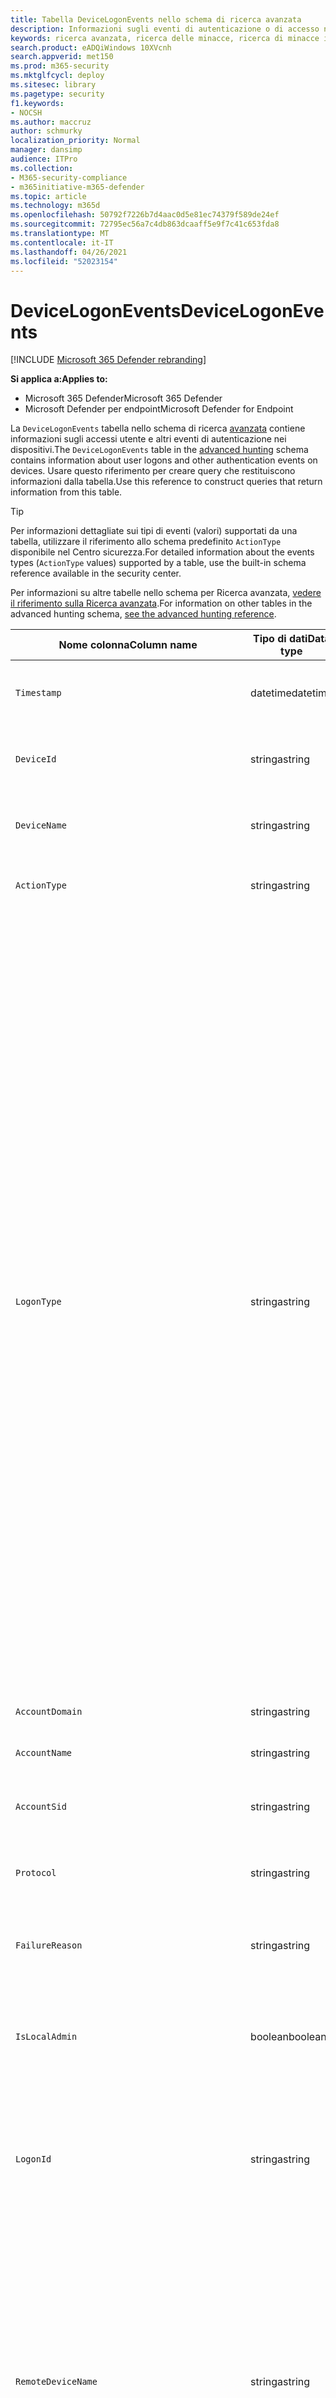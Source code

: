 ```yaml
---
title: Tabella DeviceLogonEvents nello schema di ricerca avanzata
description: Informazioni sugli eventi di autenticazione o di accesso nella tabella DeviceLogonEvents dello schema di ricerca avanzata
keywords: ricerca avanzata, ricerca delle minacce, ricerca di minacce informatiche, Microsoft 365 Defender, Microsoft 365, m365, ricerca, query, telemetria, riferimento allo schema, kusto, tabella, colonna, tipo di dati, descrizione, logonevents, DeviceLogonEvents, autenticazione, accesso, accesso
search.product: eADQiWindows 10XVcnh
search.appverid: met150
ms.prod: m365-security
ms.mktglfcycl: deploy
ms.sitesec: library
ms.pagetype: security
f1.keywords:
- NOCSH
ms.author: maccruz
author: schmurky
localization_priority: Normal
manager: dansimp
audience: ITPro
ms.collection:
- M365-security-compliance
- m365initiative-m365-defender
ms.topic: article
ms.technology: m365d
ms.openlocfilehash: 50792f7226b7d4aac0d5e81ec74379f589de24ef
ms.sourcegitcommit: 72795ec56a7c4db863dcaaff5e9f7c41c653fda8
ms.translationtype: MT
ms.contentlocale: it-IT
ms.lasthandoff: 04/26/2021
ms.locfileid: "52023154"
---
```

# <a name="devicelogonevents"></a><span data-ttu-id="6352b-104">DeviceLogonEvents</span><span class="sxs-lookup"><span data-stu-id="6352b-104">DeviceLogonEvents</span></span>

[!INCLUDE [Microsoft 365 Defender rebranding](../includes/microsoft-defender.md)]


<span data-ttu-id="6352b-105">**Si applica a:**</span><span class="sxs-lookup"><span data-stu-id="6352b-105">**Applies to:**</span></span>
- <span data-ttu-id="6352b-106">Microsoft 365 Defender</span><span class="sxs-lookup"><span data-stu-id="6352b-106">Microsoft 365 Defender</span></span>
- <span data-ttu-id="6352b-107">Microsoft Defender per endpoint</span><span class="sxs-lookup"><span data-stu-id="6352b-107">Microsoft Defender for Endpoint</span></span>



<span data-ttu-id="6352b-108">La `DeviceLogonEvents` tabella nello schema di ricerca [avanzata](advanced-hunting-overview.md) contiene informazioni sugli accessi utente e altri eventi di autenticazione nei dispositivi.</span><span class="sxs-lookup"><span data-stu-id="6352b-108">The `DeviceLogonEvents` table in the [advanced hunting](advanced-hunting-overview.md) schema contains information about user logons and other authentication events on devices.</span></span> <span data-ttu-id="6352b-109">Usare questo riferimento per creare query che restituiscono informazioni dalla tabella.</span><span class="sxs-lookup"><span data-stu-id="6352b-109">Use this reference to construct queries that return information from this table.</span></span>

>[!TIP]
> <span data-ttu-id="6352b-110">Per informazioni dettagliate sui tipi di eventi (valori) supportati da una tabella, utilizzare il riferimento allo schema predefinito `ActionType` disponibile nel Centro sicurezza.</span><span class="sxs-lookup"><span data-stu-id="6352b-110">For detailed information about the events types (`ActionType` values) supported by a table, use the built-in schema reference available in the security center.</span></span>

<span data-ttu-id="6352b-111">Per informazioni su altre tabelle nello schema per Ricerca avanzata, [vedere il riferimento sulla Ricerca avanzata](advanced-hunting-schema-tables.md).</span><span class="sxs-lookup"><span data-stu-id="6352b-111">For information on other tables in the advanced hunting schema, [see the advanced hunting reference](advanced-hunting-schema-tables.md).</span></span>

| <span data-ttu-id="6352b-112">Nome colonna</span><span class="sxs-lookup"><span data-stu-id="6352b-112">Column name</span></span> | <span data-ttu-id="6352b-113">Tipo di dati</span><span class="sxs-lookup"><span data-stu-id="6352b-113">Data type</span></span> | <span data-ttu-id="6352b-114">Descrizione</span><span class="sxs-lookup"><span data-stu-id="6352b-114">Description</span></span> |
|-------------|-----------|-------------|
| `Timestamp` | <span data-ttu-id="6352b-115">datetime</span><span class="sxs-lookup"><span data-stu-id="6352b-115">datetime</span></span> | <span data-ttu-id="6352b-116">Data e ora di registrazione dell'evento</span><span class="sxs-lookup"><span data-stu-id="6352b-116">Date and time when the event was recorded</span></span> |
| `DeviceId` | <span data-ttu-id="6352b-117">stringa</span><span class="sxs-lookup"><span data-stu-id="6352b-117">string</span></span> | <span data-ttu-id="6352b-118">Identificatore univoco per il computer nel servizio</span><span class="sxs-lookup"><span data-stu-id="6352b-118">Unique identifier for the machine in the service</span></span> |
| `DeviceName` | <span data-ttu-id="6352b-119">stringa</span><span class="sxs-lookup"><span data-stu-id="6352b-119">string</span></span> | <span data-ttu-id="6352b-120">Nome di dominio completo (FQDN) del computer</span><span class="sxs-lookup"><span data-stu-id="6352b-120">Fully qualified domain name (FQDN) of the machine</span></span> |
| `ActionType` | <span data-ttu-id="6352b-121">stringa</span><span class="sxs-lookup"><span data-stu-id="6352b-121">string</span></span> |<span data-ttu-id="6352b-122">Tipo di attività che ha attivato l'evento</span><span class="sxs-lookup"><span data-stu-id="6352b-122">Type of activity that triggered the event</span></span> |
| `LogonType` | <span data-ttu-id="6352b-123">stringa</span><span class="sxs-lookup"><span data-stu-id="6352b-123">string</span></span> | <span data-ttu-id="6352b-124">Tipo di sessione di accesso, in particolare:</span><span class="sxs-lookup"><span data-stu-id="6352b-124">Type of logon session, specifically:</span></span><br><br> <span data-ttu-id="6352b-125">- **Interattivo-** L'utente interagisce fisicamente con il computer usando la tastiera e lo schermo locali</span><span class="sxs-lookup"><span data-stu-id="6352b-125">- **Interactive** - User physically interacts with the machine using the local keyboard and screen</span></span><br><br> <span data-ttu-id="6352b-126">- **Accessi remoti interattivi (RDP):** l'utente interagisce con il computer in remoto utilizzando Desktop remoto, Servizi terminal, Assistenza remota o altri client RDP</span><span class="sxs-lookup"><span data-stu-id="6352b-126">- **Remote interactive (RDP) logons** - User interacts with the machine remotely using Remote Desktop, Terminal Services, Remote Assistance, or other RDP clients</span></span><br><br> <span data-ttu-id="6352b-127">- **Rete** - Sessione avviata quando si accede al computer tramite PsExec o quando si accede a risorse condivise nel computer, ad esempio stampanti e cartelle condivise.</span><span class="sxs-lookup"><span data-stu-id="6352b-127">- **Network** - Session initiated when the machine is accessed using PsExec or when shared resources on the machine, such as printers and shared folders, are accessed</span></span><br><br> <span data-ttu-id="6352b-128">- **Batch** - Sessione avviata da attività pianificate</span><span class="sxs-lookup"><span data-stu-id="6352b-128">- **Batch** - Session initiated by scheduled tasks</span></span><br><br> <span data-ttu-id="6352b-129">- **Servizio** - Sessione avviata dai servizi all'avvio</span><span class="sxs-lookup"><span data-stu-id="6352b-129">- **Service** - Session initiated by services as they start</span></span><br> |
| `AccountDomain` | <span data-ttu-id="6352b-130">stringa</span><span class="sxs-lookup"><span data-stu-id="6352b-130">string</span></span> | <span data-ttu-id="6352b-131">Dominio dell'account</span><span class="sxs-lookup"><span data-stu-id="6352b-131">Domain of the account</span></span> |
| `AccountName` | <span data-ttu-id="6352b-132">stringa</span><span class="sxs-lookup"><span data-stu-id="6352b-132">string</span></span> | <span data-ttu-id="6352b-133">Nome utente dell'account</span><span class="sxs-lookup"><span data-stu-id="6352b-133">User name of the account</span></span> |
| `AccountSid` | <span data-ttu-id="6352b-134">stringa</span><span class="sxs-lookup"><span data-stu-id="6352b-134">string</span></span> | <span data-ttu-id="6352b-135">Identificatore di sicurezza (SID) dell'account</span><span class="sxs-lookup"><span data-stu-id="6352b-135">Security Identifier (SID) of the account</span></span> |
| `Protocol` | <span data-ttu-id="6352b-136">stringa</span><span class="sxs-lookup"><span data-stu-id="6352b-136">string</span></span> | <span data-ttu-id="6352b-137">Protocollo utilizzato durante la comunicazione</span><span class="sxs-lookup"><span data-stu-id="6352b-137">Protocol used during the communication</span></span> |
| `FailureReason` | <span data-ttu-id="6352b-138">stringa</span><span class="sxs-lookup"><span data-stu-id="6352b-138">string</span></span> | <span data-ttu-id="6352b-139">Informazioni che spiegano perché l'azione registrata non è riuscita</span><span class="sxs-lookup"><span data-stu-id="6352b-139">Information explaining why the recorded action failed</span></span> |
| `IsLocalAdmin` | <span data-ttu-id="6352b-140">boolean</span><span class="sxs-lookup"><span data-stu-id="6352b-140">boolean</span></span> | <span data-ttu-id="6352b-141">Indicatore booleano che indica se l'utente è un amministratore locale nel computer</span><span class="sxs-lookup"><span data-stu-id="6352b-141">Boolean indicator of whether the user is a local administrator on the machine</span></span> |
| `LogonId` | <span data-ttu-id="6352b-142">stringa</span><span class="sxs-lookup"><span data-stu-id="6352b-142">string</span></span> | <span data-ttu-id="6352b-143">Identificatore di una sessione di accesso.</span><span class="sxs-lookup"><span data-stu-id="6352b-143">Identifier for a logon session.</span></span> <span data-ttu-id="6352b-144">Questo identificatore è univoco nello stesso computer solo tra un riavvio e l'altro</span><span class="sxs-lookup"><span data-stu-id="6352b-144">This identifier is unique on the same machine only between restarts</span></span> |
| `RemoteDeviceName` | <span data-ttu-id="6352b-145">stringa</span><span class="sxs-lookup"><span data-stu-id="6352b-145">string</span></span> | <span data-ttu-id="6352b-146">Nome del computer che ha eseguito un'operazione remota nel computer interessato.</span><span class="sxs-lookup"><span data-stu-id="6352b-146">Name of the machine that performed a remote operation on the affected machine.</span></span> <span data-ttu-id="6352b-147">A seconda dell'evento segnalato, questo nome può essere un nome di dominio completo (FQDN), un nome NetBIOS o un nome host senza informazioni sul dominio</span><span class="sxs-lookup"><span data-stu-id="6352b-147">Depending on the event being reported, this name could be a fully-qualified domain name (FQDN), a NetBIOS name  or a host name without domain information</span></span> |
| `RemoteIP` | <span data-ttu-id="6352b-148">stringa</span><span class="sxs-lookup"><span data-stu-id="6352b-148">string</span></span> | <span data-ttu-id="6352b-149">Indirizzo IP connesso a</span><span class="sxs-lookup"><span data-stu-id="6352b-149">IP address that was being connected to</span></span> |
| `RemoteIPType` | <span data-ttu-id="6352b-150">stringa</span><span class="sxs-lookup"><span data-stu-id="6352b-150">string</span></span> | <span data-ttu-id="6352b-151">Tipo di indirizzo IP, ad esempio Public, Private, Reserved, Loopback, Teredo, FourToSixMapping e Broadcast</span><span class="sxs-lookup"><span data-stu-id="6352b-151">Type of IP address, for example Public, Private, Reserved, Loopback, Teredo, FourToSixMapping, and Broadcast</span></span> |
| `RemotePort` | <span data-ttu-id="6352b-152">int</span><span class="sxs-lookup"><span data-stu-id="6352b-152">int</span></span> | <span data-ttu-id="6352b-153">Porta TCP nel dispositivo remoto a cui era in corso la connessione</span><span class="sxs-lookup"><span data-stu-id="6352b-153">TCP port on the remote device that was being connected to</span></span> |
| `InitiatingProcessAccountDomain` | <span data-ttu-id="6352b-154">stringa</span><span class="sxs-lookup"><span data-stu-id="6352b-154">string</span></span> | <span data-ttu-id="6352b-155">Dominio dell'account che ha eseguito il processo responsabile dell'evento</span><span class="sxs-lookup"><span data-stu-id="6352b-155">Domain of the account that ran the process responsible for the event</span></span> |
| `InitiatingProcessAccountName` | <span data-ttu-id="6352b-156">stringa</span><span class="sxs-lookup"><span data-stu-id="6352b-156">string</span></span> | <span data-ttu-id="6352b-157">Nome utente dell'account che ha eseguito il processo responsabile dell'evento</span><span class="sxs-lookup"><span data-stu-id="6352b-157">User name of the account that ran the process responsible for the event</span></span> |
| `InitiatingProcessAccountSid` | <span data-ttu-id="6352b-158">stringa</span><span class="sxs-lookup"><span data-stu-id="6352b-158">string</span></span> | <span data-ttu-id="6352b-159">Identificatore di sicurezza (SID) dell'account che ha eseguito il processo responsabile dell'evento</span><span class="sxs-lookup"><span data-stu-id="6352b-159">Security Identifier (SID) of the account that ran the process responsible for the event</span></span> |
| `InitiatingProcessAccountUpn` | <span data-ttu-id="6352b-160">stringa</span><span class="sxs-lookup"><span data-stu-id="6352b-160">string</span></span> | <span data-ttu-id="6352b-161">Nome dell'entità utente (UPN) dell'account che ha eseguito il processo responsabile dell'evento</span><span class="sxs-lookup"><span data-stu-id="6352b-161">User principal name (UPN) of the account that ran the process responsible for the event</span></span> |
| ` InitiatingProcessAccountObjectId` | <span data-ttu-id="6352b-162">stringa</span><span class="sxs-lookup"><span data-stu-id="6352b-162">string</span></span> | <span data-ttu-id="6352b-163">ID oggetto di Azure AD dell'account utente che ha eseguito il processo responsabile dell'evento</span><span class="sxs-lookup"><span data-stu-id="6352b-163">Azure AD object ID of the user account that ran the process responsible for the event</span></span> |
| `InitiatingProcessIntegrityLevel` | <span data-ttu-id="6352b-164">stringa</span><span class="sxs-lookup"><span data-stu-id="6352b-164">string</span></span> | <span data-ttu-id="6352b-165">Livello di integrità del processo che ha avviato l'evento.</span><span class="sxs-lookup"><span data-stu-id="6352b-165">Integrity level of the process that initiated the event.</span></span> <span data-ttu-id="6352b-166">Windows assegna livelli di integrità ai processi in base a determinate caratteristiche, ad esempio se sono stati avviati da un download Internet.</span><span class="sxs-lookup"><span data-stu-id="6352b-166">Windows assigns integrity levels to processes based on certain characteristics, such as if they were launched from an internet download.</span></span> <span data-ttu-id="6352b-167">Questi livelli di integrità influenzano le autorizzazioni per le risorse</span><span class="sxs-lookup"><span data-stu-id="6352b-167">These integrity levels influence permissions to resources</span></span> |
| `InitiatingProcessTokenElevation` | <span data-ttu-id="6352b-168">stringa</span><span class="sxs-lookup"><span data-stu-id="6352b-168">string</span></span> | <span data-ttu-id="6352b-169">Tipo di token che indica la presenza o l'assenza dell'elevazione dei privilegi UAC (User Access Control) applicata al processo che ha avviato l'evento</span><span class="sxs-lookup"><span data-stu-id="6352b-169">Token type indicating the presence or absence of User Access Control (UAC) privilege elevation applied to the process that initiated the event</span></span> |
| `InitiatingProcessSHA1` | <span data-ttu-id="6352b-170">stringa</span><span class="sxs-lookup"><span data-stu-id="6352b-170">string</span></span> | <span data-ttu-id="6352b-171">SHA-1 del processo (file di immagine) che ha avviato l'evento</span><span class="sxs-lookup"><span data-stu-id="6352b-171">SHA-1 of the process (image file) that initiated the event</span></span> |
| `InitiatingProcessSHA256` | <span data-ttu-id="6352b-172">stringa</span><span class="sxs-lookup"><span data-stu-id="6352b-172">string</span></span> | <span data-ttu-id="6352b-173">SHA-256 del processo (file di immagine) che ha avviato l'evento.</span><span class="sxs-lookup"><span data-stu-id="6352b-173">SHA-256 of the process (image file) that initiated the event.</span></span> <span data-ttu-id="6352b-174">Questo campo in genere non viene popolato: utilizzare la colonna SHA1 quando disponibile</span><span class="sxs-lookup"><span data-stu-id="6352b-174">This field is usually not populated—use the SHA1 column when available</span></span> |
| `InitiatingProcessMD5` | <span data-ttu-id="6352b-175">stringa</span><span class="sxs-lookup"><span data-stu-id="6352b-175">string</span></span> | <span data-ttu-id="6352b-176">Hash MD5 del processo (file di immagine) che ha avviato l'evento</span><span class="sxs-lookup"><span data-stu-id="6352b-176">MD5 hash of the process (image file) that initiated the event</span></span> |
| `InitiatingProcessFileName` | <span data-ttu-id="6352b-177">stringa</span><span class="sxs-lookup"><span data-stu-id="6352b-177">string</span></span> | <span data-ttu-id="6352b-178">Nome del processo che ha avviato l'evento</span><span class="sxs-lookup"><span data-stu-id="6352b-178">Name of the process that initiated the event</span></span> |
| `InitiatingProcessFileSize` | <span data-ttu-id="6352b-179">long</span><span class="sxs-lookup"><span data-stu-id="6352b-179">long</span></span> | <span data-ttu-id="6352b-180">Dimensioni del file che ha eseguito il processo responsabile dell'evento</span><span class="sxs-lookup"><span data-stu-id="6352b-180">Size of the file that ran the process responsible for the event</span></span> |
| `InitiatingProcessVersionInfoCompanyName` | <span data-ttu-id="6352b-181">stringa</span><span class="sxs-lookup"><span data-stu-id="6352b-181">string</span></span> | <span data-ttu-id="6352b-182">Nome della società dalle informazioni sulla versione del processo (file di immagine) responsabile dell'evento</span><span class="sxs-lookup"><span data-stu-id="6352b-182">Company name from the version information of the process (image file) responsible for the event</span></span> |
| `InitiatingProcessVersionInfoProductName` | <span data-ttu-id="6352b-183">stringa</span><span class="sxs-lookup"><span data-stu-id="6352b-183">string</span></span> | <span data-ttu-id="6352b-184">Nome del prodotto dalle informazioni sulla versione del processo (file di immagine) responsabile dell'evento</span><span class="sxs-lookup"><span data-stu-id="6352b-184">Product name from the version information of the process (image file) responsible for the event</span></span> |
| `InitiatingProcessVersionInfoProductVersion` | <span data-ttu-id="6352b-185">stringa</span><span class="sxs-lookup"><span data-stu-id="6352b-185">string</span></span> | <span data-ttu-id="6352b-186">Versione del prodotto dalle informazioni sulla versione del processo (file di immagine) responsabile dell'evento</span><span class="sxs-lookup"><span data-stu-id="6352b-186">Product version from the version information of the process (image file) responsible for the event</span></span> |
| `InitiatingProcessVersionInfoInternalFileName` | <span data-ttu-id="6352b-187">stringa</span><span class="sxs-lookup"><span data-stu-id="6352b-187">string</span></span> | <span data-ttu-id="6352b-188">Nome file interno dalle informazioni sulla versione del processo (file di immagine) responsabile dell'evento</span><span class="sxs-lookup"><span data-stu-id="6352b-188">Internal file name from the version information of the process (image file) responsible for the event</span></span> |
| `InitiatingProcessVersionInfoOriginalFileName` | <span data-ttu-id="6352b-189">stringa</span><span class="sxs-lookup"><span data-stu-id="6352b-189">string</span></span> | <span data-ttu-id="6352b-190">Nome del file originale dalle informazioni sulla versione del processo (file di immagine) responsabile dell'evento</span><span class="sxs-lookup"><span data-stu-id="6352b-190">Original file name from the version information of the process (image file) responsible for the event</span></span> |
| `InitiatingProcessVersionInfoFileDescription` | <span data-ttu-id="6352b-191">stringa</span><span class="sxs-lookup"><span data-stu-id="6352b-191">string</span></span> | <span data-ttu-id="6352b-192">Descrizione dalle informazioni sulla versione del processo (file immagine) responsabile dell'evento</span><span class="sxs-lookup"><span data-stu-id="6352b-192">Description from the version information of the process (image file) responsible for the event</span></span> |
| `InitiatingProcessId` | <span data-ttu-id="6352b-193">int</span><span class="sxs-lookup"><span data-stu-id="6352b-193">int</span></span> | <span data-ttu-id="6352b-194">ID processo (PID) del processo che ha avviato l'evento</span><span class="sxs-lookup"><span data-stu-id="6352b-194">Process ID (PID) of the process that initiated the event</span></span> |
| `InitiatingProcessCommandLine` | <span data-ttu-id="6352b-195">stringa</span><span class="sxs-lookup"><span data-stu-id="6352b-195">string</span></span> | <span data-ttu-id="6352b-196">Riga di comando utilizzata per eseguire il processo che ha avviato l'evento</span><span class="sxs-lookup"><span data-stu-id="6352b-196">Command line used to run the process that initiated the event</span></span> |
| `InitiatingProcessCreationTime` | <span data-ttu-id="6352b-197">datetime</span><span class="sxs-lookup"><span data-stu-id="6352b-197">datetime</span></span> | <span data-ttu-id="6352b-198">Data e ora di inizio del processo che ha avviato l'evento</span><span class="sxs-lookup"><span data-stu-id="6352b-198">Date and time when the process that initiated the event was started</span></span> |
| `InitiatingProcessFolderPath` | <span data-ttu-id="6352b-199">stringa</span><span class="sxs-lookup"><span data-stu-id="6352b-199">string</span></span> | <span data-ttu-id="6352b-200">Cartella contenente il processo (file di immagine) che ha avviato l'evento</span><span class="sxs-lookup"><span data-stu-id="6352b-200">Folder containing the process (image file) that initiated the event</span></span> |
| `InitiatingProcessParentId` | <span data-ttu-id="6352b-201">int</span><span class="sxs-lookup"><span data-stu-id="6352b-201">int</span></span> | <span data-ttu-id="6352b-202">ID processo (PID) del processo padre che ha generato il processo responsabile dell'evento</span><span class="sxs-lookup"><span data-stu-id="6352b-202">Process ID (PID) of the parent process that spawned the process responsible for the event</span></span> |
| `InitiatingProcessParentFileName` | <span data-ttu-id="6352b-203">stringa</span><span class="sxs-lookup"><span data-stu-id="6352b-203">string</span></span> | <span data-ttu-id="6352b-204">Nome del processo padre che ha generato il processo responsabile dell'evento</span><span class="sxs-lookup"><span data-stu-id="6352b-204">Name of the parent process that spawned the process responsible for the event</span></span> |
| `InitiatingProcessParentCreationTime` | <span data-ttu-id="6352b-205">datetime</span><span class="sxs-lookup"><span data-stu-id="6352b-205">datetime</span></span> | <span data-ttu-id="6352b-206">Data e ora in cui l'elemento padre del processo responsabile dell'evento è stato avviato</span><span class="sxs-lookup"><span data-stu-id="6352b-206">Date and time when the parent of the process responsible for the event was started</span></span> |
| `ReportId` | <span data-ttu-id="6352b-207">long</span><span class="sxs-lookup"><span data-stu-id="6352b-207">long</span></span> | <span data-ttu-id="6352b-208">Identificatore di evento basato su un contatore ripetuto.</span><span class="sxs-lookup"><span data-stu-id="6352b-208">Event identifier based on a repeating counter.</span></span> <span data-ttu-id="6352b-209">Per identificare gli eventi univoci, è necessario utilizzare questa colonna insieme alle colonne DeviceName e Timestamp</span><span class="sxs-lookup"><span data-stu-id="6352b-209">To identify unique events, this column must be used in conjunction with the DeviceName and Timestamp columns</span></span> |
| `AppGuardContainerId` | <span data-ttu-id="6352b-210">stringa</span><span class="sxs-lookup"><span data-stu-id="6352b-210">string</span></span> | <span data-ttu-id="6352b-211">Identificatore del contenitore virtualizzato utilizzato da Application Guard per isolare l'attività del browser</span><span class="sxs-lookup"><span data-stu-id="6352b-211">Identifier for the virtualized container used by Application Guard to isolate browser activity</span></span> |
| `AdditionalFields` | <span data-ttu-id="6352b-212">stringa</span><span class="sxs-lookup"><span data-stu-id="6352b-212">string</span></span> | <span data-ttu-id="6352b-213">Informazioni aggiuntive sull'evento in formato matrice JSON</span><span class="sxs-lookup"><span data-stu-id="6352b-213">Additional information about the event in JSON array format</span></span> |

## <a name="related-topics"></a><span data-ttu-id="6352b-214">Argomenti correlati</span><span class="sxs-lookup"><span data-stu-id="6352b-214">Related topics</span></span>
- [<span data-ttu-id="6352b-215">Panoramica della rilevazione avanzata</span><span class="sxs-lookup"><span data-stu-id="6352b-215">Advanced hunting overview</span></span>](advanced-hunting-overview.md)
- [<span data-ttu-id="6352b-216">Capire il linguaggio delle query</span><span class="sxs-lookup"><span data-stu-id="6352b-216">Learn the query language</span></span>](advanced-hunting-query-language.md)
- [<span data-ttu-id="6352b-217">Utilizzare le query condivise</span><span class="sxs-lookup"><span data-stu-id="6352b-217">Use shared queries</span></span>](advanced-hunting-shared-queries.md)
- [<span data-ttu-id="6352b-218">Cercare tra dispositivi, posta elettronica, app e identità</span><span class="sxs-lookup"><span data-stu-id="6352b-218">Hunt across devices, emails, apps, and identities</span></span>](advanced-hunting-query-emails-devices.md)
- [<span data-ttu-id="6352b-219">Comprendere lo schema</span><span class="sxs-lookup"><span data-stu-id="6352b-219">Understand the schema</span></span>](advanced-hunting-schema-tables.md)
- [<span data-ttu-id="6352b-220">Applicare le procedure consigliate per le query</span><span class="sxs-lookup"><span data-stu-id="6352b-220">Apply query best practices</span></span>](advanced-hunting-best-practices.md)
